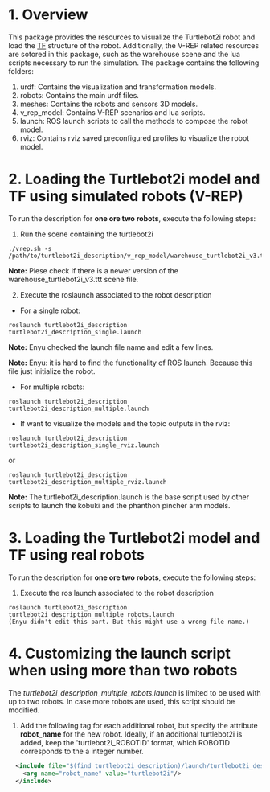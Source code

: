 # 1. Overview

This package provides the resources to visualize the Turtlebot2i robot and load the [TF](http://wiki.ros.org/tf) structure of the robot. Additionally, the V-REP related resources are sotored in this package, such as the warehouse scene and the lua scripts necessary to run the simulation. The package contains the following folders:

1. urdf: Contains the visualization and transformation models.
2. robots: Contains the main urdf files.
3. meshes: Contains the robots and sensors 3D models.
4. v_rep_model: Contains V-REP scenarios and lua scripts.
5. launch: ROS launch scripts to call the methods to compose the robot model.
6. rviz: Contains rviz saved preconfigured profiles to visualize the robot model.


# 2. Loading the Turtlebot2i model and TF using simulated robots (V-REP)

To run the description for **one ore two robots**, execute the following steps:

1. Run the scene containing the turtlebot2i

```
./vrep.sh -s /path/to/turtlebot2i_description/v_rep_model/warehouse_turtlebot2i_v3.ttt
```

**Note:** Plese check if there is a newer version of the warehouse_turtlebot2i_v3.ttt scene file.

2. Execute the roslaunch associated to the robot description

* For a single robot:
```
roslaunch turtlebot2i_description turtlebot2i_description_single.launch

```
**Note:** Enyu checked the launch file name and edit a few lines. 

**Note:** Enyu: it is hard to find the functionality of ROS launch. Because this file just initialize the robot. 

* For multiple robots:
```
roslaunch turtlebot2i_description turtlebot2i_description_multiple.launch
```

* If want to visualize the models and the topic outputs in the rviz:
```
roslaunch turtlebot2i_description turtlebot2i_description_single_rviz.launch
```
or
```
roslaunch turtlebot2i_description turtlebot2i_description_multiple_rviz.launch
```

**Note:** The turtlebot2i_description.launch is the base script used by other scripts to launch the kobuki and the phanthon pincher arm models.

# 3. Loading the Turtlebot2i model and TF using real robots 

To run the description for **one ore two robots**, execute the following steps:

1. Execute the ros launch associated to the robot description

```
roslaunch turtlebot2i_description turtlebot2i_description_multiple_robots.launch
(Enyu didn't edit this part. But this might use a wrong file name.)
```


# 4. Customizing the launch script when using more than two robots

The *turtlebot2i_description_multiple_robots.launch* is limited to be used with up to two robots. In case more robots are used, this script should be modified.

1. Add the following tag for each additional robot, but specify the attribute **robot_name** for the new robot. Ideally, if an additional turtlebot2i is added, keep the 'turtlebot2i_ROBOTID' format, which ROBOTID corresponds to the a integer number.

```xml
  <include file="$(find turtlebot2i_description)/launch/turtlebot2i_description.launch">
    <arg name="robot_name" value="turtlebot2i"/>
  </include>
```

